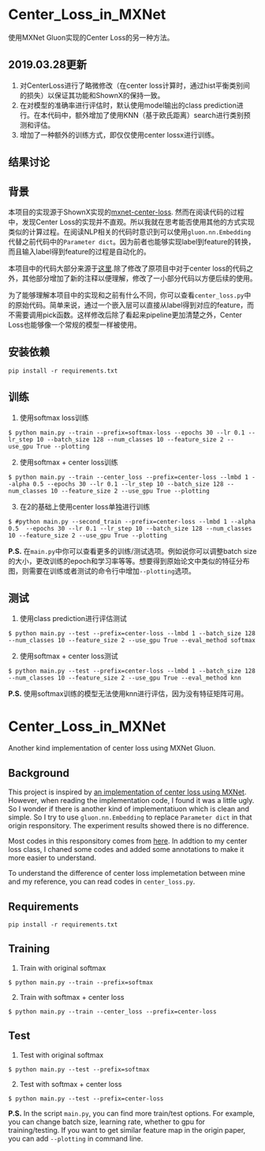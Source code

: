 # Center_Loss_in_MXNet
使用MXNet Gluon实现的Center Loss的另一种方法。

## 2019.03.28更新

1. 对CenterLoss进行了略微修改（在center loss计算时，通过hist平衡类别间的损失）以保证其功能和ShownX的保持一致。
2. 在对模型的准确率进行评估时，默认使用model输出的class prediction进行。在本代码中，额外增加了使用KNN（基于欧氏距离）search进行类别预测和评估。
3. 增加了一种额外的训练方式，即仅仅使用center lossx进行训练。

## 结果讨论


## 背景

本项目的实现源于ShownX实现的[mxnet-center-loss](https://github.com/ShownX/mxnet-center-loss). 然而在阅读代码的过程中，发现Center Loss的实现并不直观。所以我就在思考能否使用其他的方式实现类似的计算过程。在阅读NLP相关的代码时意识到可以使用`gluon.nn.Embedding`代替之前代码中的`Parameter dict`。因为前者也能够实现label到feature的转换，而且输入label得到feature的过程是自动化的。

本项目中的代码大部分来源于[这里](https://github.com/ShownX/mxnet-center-loss).除了修改了原项目中对于center loss的代码之外，其他部分增加了新的注释以便理解，修改了一小部分代码以方便后续的使用。

为了能够理解本项目中的实现和之前有什么不同，你可以查看`center_loss.py`中的原始代码。简单来说，通过一个嵌入层可以直接从label得到对应的feature，而不需要调用pick函数。这样修改后除了看起来pipeline更加清楚之外，Center Loss也能够像一个常规的模型一样被使用。

## 安装依赖
```
pip install -r requirements.txt
```

## 训练
1. 使用softmax loss训练
```
$ python main.py --train --prefix=softmax-loss --epochs 30 --lr 0.1 --lr_step 10 --batch_size 128 --num_classes 10 --feature_size 2 --use_gpu True --plotting
```

2. 使用softmax + center loss训练
```
$ python main.py --train --center_loss --prefix=center-loss --lmbd 1 --alpha 0.5 --epochs 30 --lr 0.1 --lr_step 10 --batch_size 128 --num_classes 10 --feature_size 2 --use_gpu True --plotting
```

3. 在2的基础上使用center loss单独进行训练
```
$ #python main.py --second_train --prefix=center-loss --lmbd 1 --alpha 0.5  --epochs 30 --lr 0.1 --lr_step 10 --batch_size 128 --num_classes 10 --feature_size 2 --use_gpu True --plotting
```
**P.S.** 在`main.py`中你可以查看更多的训练/测试选项。例如说你可以调整batch size的大小，更改训练的epoch和学习率等等。想要得到原始论文中类似的特征分布图，则需要在训练或者测试的命令行中增加`--plotting`选项。

## 测试
1. 使用class prediction进行评估测试
```
$ python main.py --test --prefix=center-loss --lmbd 1 --batch_size 128 --num_classes 10 --feature_size 2 --use_gpu True --eval_method softmax
```

2. 使用softmax + center loss测试
```
$ python main.py --test --prefix=center-loss --lmbd 1 --batch_size 128 --num_classes 10 --feature_size 2 --use_gpu True --eval_method knn
```

**P.S.** 使用softmax训练的模型无法使用knn进行评估，因为没有特征矩阵可用。

# Center_Loss_in_MXNet
Another kind implementation of center loss using MXNet Gluon.

## Background

This project is inspired by [an implementation of center loss using MXNet](https://github.com/ShownX/mxnet-center-loss). However, when reading the implementation code, I found it was a little ugly. So I wonder if there is another kind of implementatiuon which is clean and simple. So I try to use `gluon.nn.Embedding` to replace `Parameter dict` in that origin responsitory. The experiment results showed there is no difference. 

Most codes in this responsitory comes from [here](https://github.com/ShownX/mxnet-center-loss). In addtion to my center loss class, I chaned some codes and added some annotations to make it more easier to understand.

To understand the difference of center loss implemetation between mine and my reference, you can read codes in `center_loss.py`.

## Requirements
```
pip install -r requirements.txt
```

## Training
1. Train with original softmax
```
$ python main.py --train --prefix=softmax
```

2. Train with softmax + center loss
```
$ python main.py --train --center_loss --prefix=center-loss
```

## Test
1. Test with original softmax
```
$ python main.py --test --prefix=softmax
```

2. Test with softmax + center loss
```
$ python main.py --test --prefix=center-loss
```

**P.S.** In the script `main.py`, you can find more train/test options. For example, you can change batch size, learning rate, whether to gpu for training/testing. If you want to get similar feature map in the origin paper, you can add `--plotting` in command line.
